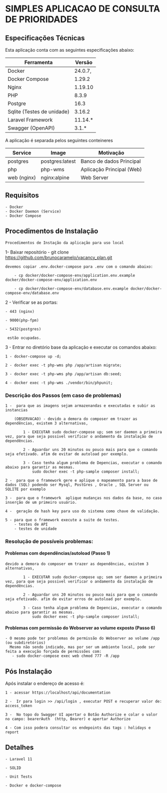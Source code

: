# SIMPLES APLICACAO DE CONSULTA DE PRIORIDADES


## Especificações Técnicas

Esta aplicação conta com as seguintes especificações abaixo: 

| Ferramenta | Versão |
| --- | --- |
| Docker | 24.0.7, |
| Docker Compose | 1.29.2 |
| Nginx | 1.19.10 |
| PHP | 8.3.9 |
| Postgre | 16.3 |
| Sqlite (Testes de unidade) | 3.16.2 |
| Laravel Framework | 11.14.* |
| Swagger (OpenAPI) | 3.1.* |

A aplicação é separada pelos seguintes conteineres

| Service | Image | Motivação
| --- | --- | --- |
| postgres | postgres:latest | Banco de dados Principal |
| php | php-wms | Aplicação Principal (Web) |
| web (nginx) | nginx:alpine | Web Server |

## Requisitos
    - Docker
    - Docker Daemon (Service)
    - Docker Compose

## Procedimentos de Instalação
    Procedimentos de Instação da aplicação para uso local

1- Baixar repositório 
    - git clone https://github.com/brunocaramelo/vacancy_plan.git
       
    devemos copiar .env.docker-compose para .env com o comando abaixo:

        - cp docker/docker-compose-env/application.env.example docker/docker-compose-env/application.env
        
        - cp docker/docker-compose-env/database.env.example docker/docker-compose-env/database.env

2 - Verificar se as portas:

    - 443 (nginx) 
    
    - 9000(php-fpm)

    - 5432(postgres) 

     estão ocupadas.


3 - Entrar no diretório base da aplicação e executar os comandos abaixo:
    
    1 - docker-compose up -d;

    2 - docker exec -t php-wms php /app/artisan migrate;

    3 - docker exec -t php-wms php /app/artisan db:seed;

    4 - docker exec -t php-wms ./vendor/bin/phpunit;

    
### Descrição dos Passos (em caso de problemas)

    1 -  para que as imagens sejam armazenandas e executadas e subir as instancias
        
        (OBSERVACAO) - devido a demora do composer em trazer as dependências, existem 3 alternativas,
        
            1 - EXECUTAR sudo docker-compose up; sem ser daemon a primeira vez, para que seja possivel verificar o andamento da instalação de dependências.
            
            2 - Aguardar uns 20 minutos ou pouco mais para que o comando seja efetivado. afim de evitar de autoload por exemplo.
            
            3 - Caso tenha algum problema de Depencias, executar o comando abaixo para garantir as mesmas.
                sudo docker exec -t php-sample composer install;
    
    2 -  para que o framework gere e aplique o mapeamento para a base de dados (SQL) podendo ser Mysql, PostGres , Oracle , SQL Server ou SQLITE por exemplo
    
    3 -  para que o framework  aplique mudanças nos dados da base, no caso inserção de um primeiro usuário.
    
    4 -  geração de hash key para uso do sistema como chave de validação.
    
    5 - para que o framework execute a suite de testes.
        - testes de API  
        - testes de unidade
     
### Resolução de possíveis problemas:

#### Problemas com dependências/autoload (Passo 1)
    devido a demora do composer em trazer as dependências, existem 3 alternativas,
        
            1 - EXECUTAR sudo docker-compose up; sem ser daemon a primeira vez, para que seja possivel verificar o andamento da instalação de dependências.
            
            2 - Aguardar uns 20 minutos ou pouco mais para que o comando seja efetivado. afim de evitar erros de autoload por exemplo.
            
            3 - Caso tenha algum problema de Depencias, executar o comando abaixo para garantir as mesmas.
                sudo docker exec -t php-sample composer install;

#### Problemas com permissão do Webserver ao volume exposto (Passo 6)
    - O mesmo pode ter problemas de permissão do Webserver ao volume /app (ou subdiretórios)
      Mesmo não sendo indicado, mas por ser um ambiente local, pode ser feita a execução forçada de permissões com:
       - sudo docker-compose exec web chmod 777 -R /app    

## Pós Instalação

Após instalar o endereço de acesso é:

    1 - acessar https://localhost/api/documentation

    2 -  Ir para login >> /api/login , executar POST e recuperar valor de: access_token

    3 -  No topo do Swagger UI apertar o Botão Authorize e colar o valor no campo: bearerAuth  (http, Bearer) e apertar Authorize

    4 - Com isso podera consultar os endepoints das tags : holidays e report
  

## Detalhes

    - Laravel 11

    - SOLID

    - Unit Tests

    - Docker e docker-compose

